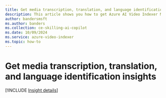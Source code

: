 ```yaml
---
title: Get media transcription, translation, and language identification insights  
description: This article shows you how to get Azure AI Video Indexer Media transcription, translation, and language identification insights.
author: bandersmsft
ms.author: banders
ms.collection: ce-skilling-ai-copilot
ms.date: 10/09/2024
ms.service: azure-video-indexer
ms.topic: how-to
---
```


# Get media transcription, translation, and language identification insights

[!INCLUDE [Insight details](./includes/transcription-translation-lid.md)]

